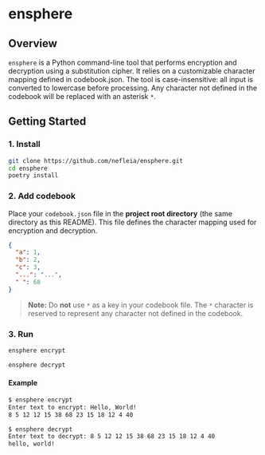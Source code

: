 # ensphere

## Overview

`ensphere` is a Python command-line tool that performs encryption and decryption using a substitution cipher. It relies on a customizable character mapping defined in codebook.json.
The tool is case-insensitive: all input is converted to lowercase before processing.
Any character not defined in the codebook will be replaced with an asterisk `*`.

## Getting Started

### 1. Install

```bash
git clone https://github.com/nefleia/ensphere.git
cd ensphere
poetry install
```

### 2. Add codebook

Place your `codebook.json` file in the **project root directory** (the same directory as this README).
This file defines the character mapping used for encryption and decryption.

```json
{
  "a": 1,
  "b": 2,
  "c": 3,
  "...": "...",
  " ": 68
}
```

> **Note:**
> Do **not** use `*` as a key in your codebook file.
> The `*` character is reserved to represent any character not defined in the codebook.

### 3. Run

```bash
ensphere encrypt
```

```bash
ensphere decrypt
```

#### Example

```bash
$ ensphere encrypt
Enter text to encrypt: Hello, World!
8 5 12 12 15 38 68 23 15 18 12 4 40

$ ensphere decrypt
Enter text to decrypt: 8 5 12 12 15 38 68 23 15 18 12 4 40
hello, world!
```
